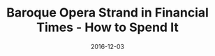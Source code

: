 ---
title: Baroque Opera Strand in Financial Times - How to Spend It
date: 2016-12-03
summary: |
  Extraordinary Baroque South Sea Cultured Pearl Necklace featured in Financial Times - How to Spend It. Opera Length with 47 Pearls, 14.6 to 20.7mm, finished with a 18K White Gold and Diamond Clasp. ​​
featured_image: 2016-12-03.jpg
---